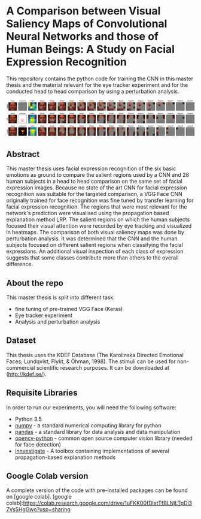 # A Comparison between Visual Saliency Maps of Convolutional Neural Networks and those of Human Beings: A Study on Facial Expression Recognition

This repository contains the python code for training the CNN in this master thesis and the material relevant for the eye tracker experiment and for the conducted head to head comparison by using a perturbation analysis.


![Overview](/perturbation_overview.png)

## Abstract

This master thesis uses facial expression recognition of the six basic emotions as ground to compare the salient regions used by a CNN and 28 human subjects in a head to head comparison on the same set of facial expression images. Because no state of the art CNN for facial expression recognition was suitable for the targeted comparison, a VGG Face CNN originally trained for face recognition was fine tuned by transfer learning for facial expression recognition. The regions that were most relevant for the network's prediction were visualised using the propagation based explanation method LRP. The salient regions on which the human subjects focused their visual attention were recorded by eye tracking and visualized in heatmaps. The comparison of both visual saliency maps was done by perturbation analysis. It was determined that the CNN and the human subjects focused on different salient regions when classifying the facial expressions. An additional visual inspection of each class of expression suggests that some classes contribute more than others to the overall difference.


## About the repo

This master thesis is split into different task:

+ fine tuning of pre-trained VGG Face (Keras) 
+ Eye tracker experiment
+ Analysis and perturbation analysis

## Dataset

This thesis uses the KDEF Database (The Karolinska Directed Emotional Faces; Lundqvist, Flykt, & Öhman, 1998). The stimuli can be used for non-commercial scientific research purposes. It can be downloaded at (http://kdef.se/).

## Requisite Libraries 

In order to run our experiments, you will need the following software:
+ Python 3.5 
+ [numpy] - a standard numerical computing library for python
+ [pandas] - a standard library for data analysis and data manipulation 
+ [opencv-python] - common open source computer vision library (needed for face detection)
+ [innvestigate] - A toolbox containing implementations of several propagation-based explanation methods


[numpy]:http://www.numpy.org/
[pandas]:https://pandas.pydata.org/
[opencv-python]:https://github.com/skvark/opencv-python
[innvestigate]:https://github.com/albermax/innvestigate
[OpenCV]:http://opencv.org/


## Google Colab version
A complete version of the code with pre-installed packages can be found on [google colab].
[google colab]:https://colab.research.google.com/drive/1uFKK00fDlxtTfBLNjLTpDl37Vs5HgGwo?usp=sharing
